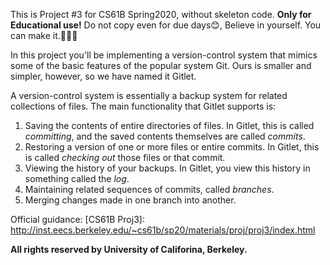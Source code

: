 This is Project #3 for CS61B Spring2020, without skeleton code. **Only for Educational use!**  Do not copy even for due days😊, Believe in yourself. You can make it.🦾🦾🦾

[Design Document]: gitlet-design.md	"Design Document here"

In this project you'll be implementing a version-control system that mimics some of the basic features of the popular system Git. Ours is smaller and simpler, however, so we have named it Gitlet.

A version-control system is essentially a backup system for related collections of files. The main functionality that Gitlet supports is:

1. Saving the contents of entire directories of files. In Gitlet, this is called *committing*, and the saved contents themselves are called *commits*.
2. Restoring a version of one or more files or entire commits. In Gitlet, this is called *checking out* those files or that commit.
3. Viewing the history of your backups. In Gitlet, you view this history in something called the *log*.
4. Maintaining related sequences of commits, called *branches*.
5. Merging changes made in one branch into another.

Official guidance:
[CS61B Proj3]: http://inst.eecs.berkeley.edu/~cs61b/sp20/materials/proj/proj3/index.html

**All rights reserved by University of Califorina, Berkeley.**

